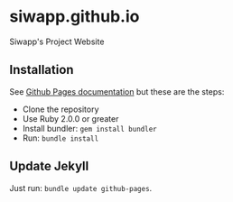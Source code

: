 # siwapp.github.io

Siwapp's Project Website

## Installation

See [Github Pages documentation](https://help.github.com/articles/using-jekyll-with-pages/) but these are the steps:

- Clone the repository
- Use Ruby 2.0.0 or greater
- Install bundler: `gem install bundler`
- Run: `bundle install`

## Update Jekyll

Just run: `bundle update github-pages`.
